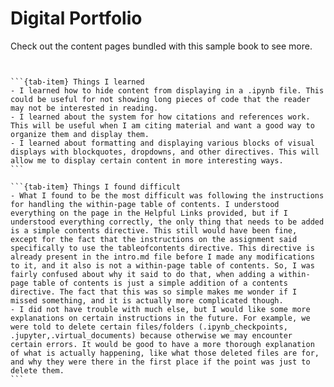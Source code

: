# Digital Portfolio

Check out the content pages bundled with this sample book to see more.

```{tableofcontents}
```

```{contents}
```


````{tab-set}
```{tab-item} Things I learned
- I learned how to hide content from displaying in a .ipynb file. This could be useful for not showing long pieces of code that the reader may not be interested in reading.
- I learned about the system for how citations and references work. This will be useful when I am citing material and want a good way to organize them and display them.
- I learned about formatting and displaying various blocks of visual displays with blockquotes, dropdowns, and other directives. This will allow me to display certain content in more interesting ways.
```

```{tab-item} Things I found difficult
- What I found to be the most difficult was following the instructions for handling the within-page table of contents. I understood everything on the page in the Helpful Links provided, but if I understood everything correctly, the only thing that needs to be added is a simple contents directive. This still would have been fine, except for the fact that the instructions on the assignment said specifically to use the tableofcontents directive. This directive is already present in the intro.md file before I made any modifications to it, and it also is not a within-page table of contents. So, I was fairly confused about why it said to do that, when adding a within-page table of contents is just a simple addition of a contents directive. The fact that this was so simple makes me wonder if I missed something, and it is actually more complicated though.
- I did not have trouble with much else, but I would like some more explanations on certain instructions in the future. For example, we were told to delete certain files/folders (.ipynb_checkpoints, .jupyter,.virtual_documents) because otherwise we may encounter certain errors. It would be good to have a more thorough explanation of what is actually happening, like what those deleted files are for, and why they were there in the first place if the point was just to delete them.
```
````